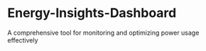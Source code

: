 # Energy-Insights-Dashboard
A comprehensive tool for monitoring and optimizing power usage effectively
